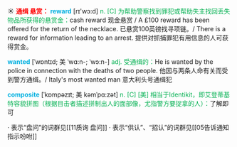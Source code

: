 ☀ <font color="red">**通缉 悬赏：**</font>
<font color="sky blue">**reward**</font> [rɪ'wɔ:d] 
<font color="#00b050">n. [C] 为帮助警察找到罪犯或帮助失主找回丢失物品所获得的悬赏金：</font>cash reward 现金悬赏 / A £100 reward has been offered for the return of the necklace. 已悬赏100英镑找寻项链。/ There is a reward for information leading to an arrest. 提供对抓捕罪犯有用信息的人可获得赏金。
           
<font color="sky blue">**wanted**</font> [ˈwɒntɪd; 美 ˈwɑ:n-; ˈwɔ:n-]
<font color="#00b050">adj. 受通缉的：</font>He is wanted by the police in connection with the deaths of two people. 他因与两条人命有关而受到警方通缉。/ Italy's most wanted man 意大利头号通缉犯
           
<font color="sky blue">**composite**</font> [ˈkɒmpəzɪt; 美 kəmˈpɑ:zət]
<font color="#00b050">n. [C] [美] 相当于Identikit，即艾登蒂基特容貌拼图（根据目击者描述拼制出人的面部像，尤指警方要捉拿的人）：</font>了解即可

· 表示“盘问”的词群见[[11质询 盘问]]
· 表示“供认”、“招认”的词群见[[05告诉通知 指示吩咐]]
